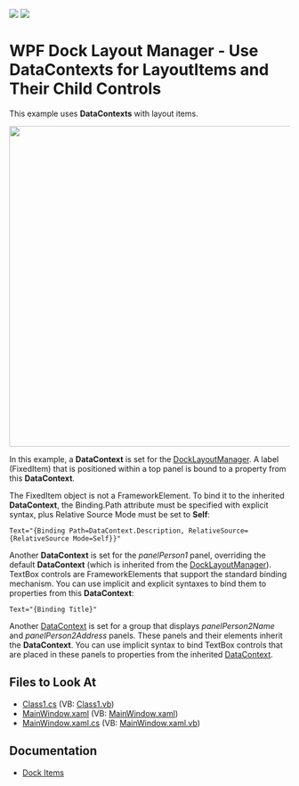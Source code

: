 <!-- default badges list -->
[![](https://img.shields.io/badge/Open_in_DevExpress_Support_Center-FF7200?style=flat-square&logo=DevExpress&logoColor=white)](https://supportcenter.devexpress.com/ticket/details/E2288)
[![](https://img.shields.io/badge/📖_How_to_use_DevExpress_Examples-e9f6fc?style=flat-square)](https://docs.devexpress.com/GeneralInformation/403183)
<!-- default badges end -->
# WPF Dock Layout Manager - Use DataContexts for LayoutItems and Their Child Controls

This example uses **DataContexts** with layout items.

<img src="https://user-images.githubusercontent.com/12169834/175366187-e8830ef4-f547-4700-90ff-f9a375fd7156.png" width=575px/>

In this example, a **DataContext** is set for the [DockLayoutManager](https://docs.devexpress.com/WPF/DevExpress.Xpf.Docking.DockLayoutManager). A label (FixedItem) that is positioned within a top panel is bound to a property from this **DataContext**. 


The FixedItem object is not a FrameworkElement. To bind it to the inherited **DataContext**, the Binding.Path attribute must be specified with explicit syntax, plus Relative Source Mode must be set to **Self**:

```Xaml
Text="{Binding Path=DataContext.Description, RelativeSource={RelativeSource Mode=Self}}"

```

Another **DataContext** is set for the _panelPerson1_ panel, overriding the default **DataContext** (which is inherited from the [DockLayoutManager](https://docs.devexpress.com/WPF/DevExpress.Xpf.Docking.DockLayoutManager)). TextBox controls are FrameworkElements that support the standard binding mechanism. You can use implicit and explicit syntaxes to bind them to properties from this **DataContext**:

```Xaml
Text="{Binding Title}"

```

Another [DataContext](https://docs.devexpress.com/WPF/DevExpress.Xpf.Docking.DockLayoutManager) is set for a group that displays _panelPerson2Name_ and _panelPerson2Address_ panels. These panels and their elements inherit the **DataContext**. You can use implicit syntax to bind TextBox controls that are placed in these panels to properties from the inherited [DataContext](https://docs.devexpress.com/WPF/DevExpress.Xpf.Docking.DockLayoutManager).

<!-- default file list -->
## Files to Look At

* [Class1.cs](./CS/DataContext_Ex/Class1.cs) (VB: [Class1.vb](./VB/DataContext_Ex/Class1.vb))
* [MainWindow.xaml](./CS/DataContext_Ex/MainWindow.xaml) (VB: [MainWindow.xaml](./VB/DataContext_Ex/MainWindow.xaml))
* [MainWindow.xaml.cs](./CS/DataContext_Ex/MainWindow.xaml.cs) (VB: [MainWindow.xaml.vb](./VB/DataContext_Ex/MainWindow.xaml.vb))
<!-- default file list end -->

## Documentation
* [Dock Items](http://docs.devexpress.devx/WPF/7209/controls-and-libraries/layout-management/dock-windows/dock-items)
